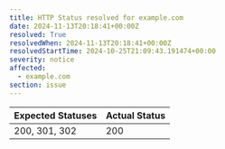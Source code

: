 ```yaml
---
title: HTTP Status resolved for example.com
date: 2024-11-13T20:18:41+00:00Z
resolved: True
resolvedWhen: 2024-11-13T20:18:41+00:00Z
resolvedStartTime: 2024-10-25T21:09:43.191474+00:00
severity: notice
affected:
  - example.com
section: issue
---
```


| Expected Statuses | Actual Status  |
|-------------------|----------------|
| 200, 301, 302 | 200 |
